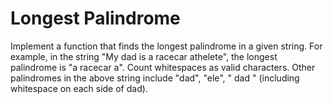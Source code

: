 # Longest Palindrome

 Implement a function that finds the longest palindrome in a given string. For example, in the string "My dad is a racecar athelete", the longest palindrome is "a racecar a".  Count whitespaces as valid characters. Other palindromes in the above string include "dad", "ele", " dad " (including whitespace on each side of dad).

